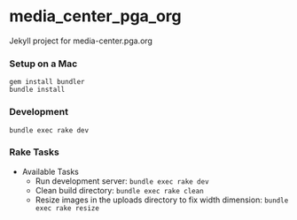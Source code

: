 # media_center_pga_org

Jekyll project for media-center.pga.org

### Setup on a Mac
```
gem install bundler
bundle install
```

### Development

```
bundle exec rake dev
```

### Rake Tasks

* Available Tasks
  - Run development server: `bundle exec rake dev`
  - Clean build directory: `bundle exec rake clean`
  - Resize images in the uploads directory to fix width dimension: `bundle exec rake resize`
